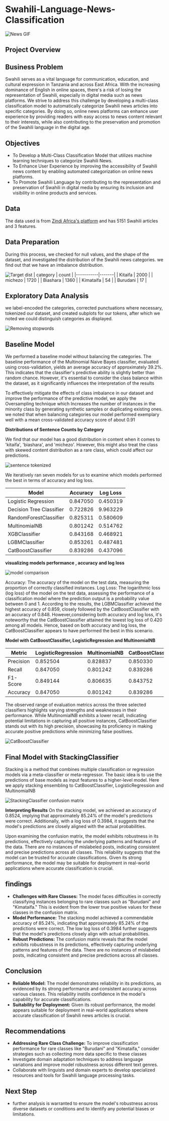# Swahili-Language-News-Classification
<img src="News.gif" alt="News GIF" style="max-height: 2630px;">


## Project Overview

## Business Problem

Swahili serves as a vital language for communication, education, and cultural expression in Tanzania and across East Africa. With the increasing dominance of English in online spaces, there's a risk of losing the representation of Swahili, especially in digital media such as news platforms. We strive to address this challenge by developing a multi-class classification model to automatically categorize Swahili news articles into specific categories. By doing so, online news platforms can enhance user experience by providing readers with easy access to news content relevant to their interests, while also contributing to the preservation and promotion of the Swahili language in the digital age.
## Objectives
* To Develop a Multi-Class Classification Model that utilizes machine learning techniques to categorize Swahili News.
* To Enhance User Experience by improving the accessibility of Swahili news content by enabling automated categorization on online news platforms.
* To Promote Swahili Language by contributing to the representation and preservation of Swahili in digital media by ensuring its inclusion and visibility in online products and services.
## Data
The data used is from [Zindi Africa's platform]( https://zindi.africa/hackathons/swahili-news-classification-challenge/data.) and has 5151 Swahili articles and 3 features.

## Data Preparation
During this process, we checked for null values, and the shape of the dataset, and investigated the distribution of the Swahili news categories. we find out that we have an imbalance distribution.




![Target dist](https://github.com/JohnNkakuyia/Swahili-Language-News-Classification-/blob/main/images/target_dist.jpg) 
| category  | count |
|-----------|-------|
| Kitaifa   | 2000  |
| michezo   | 1720  |
| Biashara  | 1360  |
| Kimataifa | 54    |
| Burudani  | 17    |

## Exploratory Data Analysis
we label-encoded the categories, corrected punctuations where necessary, tokenized our dataset, and created subplots for our tokens, after which we noted we could distinguish categories as displayed. 

![Removing stopwords](https://github.com/JohnNkakuyia/Swahili-Language-News-Classification-/blob/main/images/No_stopwords.jpg)

## Baseline Model
We performed a baseline model without balancing the categories. The baseline performance of the Multinomial Naive Bayes classifier, evaluated using cross-validation, yields an average accuracy of approximately 39.2%. This indicates that the classifier's predictive ability is slightly better than random chance. However, it's essential to consider the class balance within the dataset, as it significantly influences the interpretation of the results

To effectively mitigate the effects of class imbalance in our dataset and improve the
performance of the predictive model, we apply the Oversampling technique which Increases the
number of instances in the minority class by generating synthetic samples or duplicating
existing ones. we noted that when balancing categories our model performed exemplary well with a mean cross-validated accuracy score of about 0.91

**Distributions of Sentence Counts by Category**

We find that our model has a good distribution in content when it comes to 'kitaifa', 'biashara',
and 'michezo'. However, this might also treat the class with skewed content distribution as a
rare class, which could affect our predictions.

![sentence tokenized](https://github.com/JohnNkakuyia/Swahili-Language-News-Classification-/blob/main/images/Sentence_token.jpg)

We iteratively ran seven models for us to examine which models performed the best in terms of accuracy and log loss.

|    Model                   | Accuracy | Log Loss |
|---------------------------|----------|----------|
| Logistic Regression       | 0.847050 | 0.450319 |
| Decision Tree Classifier  | 0.722826 | 9.963229 |
| RandomForestClassifier    | 0.825311 | 0.580609 |
| MultinomialNB             | 0.801242 | 0.514762 |
| XGBClassifier             | 0.843168 | 0.468921 |
| LGBMClassifier            | 0.853261 | 0.487481 |
| CatBoostClassifier        | 0.839286 | 0.437096 |


**visualizing models performance , accuracy and log loss**

![model comparison](https://github.com/JohnNkakuyia/Swahili-Language-News-Classification-/blob/main/images/model_comparison.jpg)

Accuracy: The accuracy of the model on the test data, measuring the proportion of correctly
classified instances. Log Loss: The logarithmic loss (log loss) of the model on the test data,
assessing the performance of a classification model where the prediction output is a probability
value between 0 and 1. According to the results, the LGBMClassifier achieved the highest
accuracy of 0.859, closely followed by the CatBoostClassifier with an accuracy of 0.848. However,considering both accuracy and log loss, it's noteworthy that the CatBoostClassifier attained the
lowest log loss of 0.420 among all models.
Hence, based on both accuracy and log loss, the CatBoostClassifier appears to have performed
the best in this scenario.

**Model with CatBoostClassifier, LogisticRegression and MultinomialNB**

| Metric    | LogisticRegression | MultinomialNB | CatBoostClassifier |
|-----------|--------------------|---------------|--------------------|
| Precision | 0.852504           | 0.828837      | 0.850330           |
| Recall    | 0.847050           | 0.801242      | 0.839286           |
| F1-Score  | 0.849144           | 0.806635      | 0.843752           |
| Accuracy  | 0.847050           | 0.801242      | 0.839286           |



The observed range of evaluation metrics across the three selected classifiers highlights varying
strengths and weaknesses in their performance. While MultinomialNB exhibits a lower recall,
indicating potential limitations in capturing all positive instances, CatBoostClassifier stands out
with its high precision, showcasing its proficiency in making accurate positive predictions while
minimizing false positives.

![CatBoostClassifier](https://github.com/JohnNkakuyia/Swahili-Language-News-Classification-/blob/main/images/catboost_matrix.jpg)

## Final Model with StackingClassifier 
Stacking is a method that combines multiple classification or regression models via a meta-classifier or meta-regressor. The basic idea is to use the predictions of base models as input features to a higher-level model. Here we apply stacking ensembling to CatBoostClassifier, LogisticRegression and MultinomialNB

![StackingClassifier confusion matrix](https://github.com/JohnNkakuyia/Swahili-Language-News-Classification-/blob/main/images/final_confusion_matrix.jpg)

**Interpreting Results**
On the stacking model, we achieved an accuracy of 0.8524, implying that approximately 85.24% of the model's predictions were correct. Additionally, with a log loss of 0.3984, it suggests that the model's predictions are closely aligned with the actual probabilities.

Upon examining the confusion matrix, the model exhibits robustness in its predictions, effectively capturing the underlying patterns and features of the data. There are no instances of mislabeled posts, indicating consistent and precise predictions across all classes. This reliability suggests that the model can be trusted for accurate classifications. Given its strong performance, the model may be suitable for deployment in real-world applications where accurate classification is crucial.

## findings
* **Challenges with Rare Classes:** The model faces difficulties in correctly classifying instances belonging to rare classes such as "Burudani" and "Kimataifa." This is evident from the lower true positive values for these classes in the confusion matrix.
* **Model Performance:** The stacking model achieved a commendable accuracy of 85.24%, indicating that approximately 85.24% of the predictions were correct. The low log loss of 0.3984 further suggests that the model's predictions closely align with actual probabilities.
* **Robust Predictions:** The confusion matrix reveals that the model exhibits robustness in its predictions, effectively capturing underlying patterns and features of the data. There are no instances of mislabeled posts, indicating consistent and precise predictions across all classes.

## Conclusion
* **Reliable Model:** The model demonstrates reliability in its predictions, as evidenced by its strong performance and consistent accuracy across various classes. This reliability instills confidence in the model's capability for accurate classifications.
* **Suitability for Deployment:** Given its robust performance, the model appears suitable for deployment in real-world applications where accurate classification of Swahili news articles is crucial.
  
## Recommendations 
* **Addressing Rare Class Challenge:** To improve classification performance for rare classes like "Burudani" and "Kimataifa," consider strategies such as collecting more data specific to these classes 
* Investigate domain adaptation techniques to address language variations and improve model robustness across different text genres.
* Collaborate with linguists and domain experts to develop specialized resources and tools for Swahili language processing tasks.

## Next Step

* further analysis is warranted to ensure the model's robustness across diverse datasets or conditions and to identify any potential biases or limitations.


